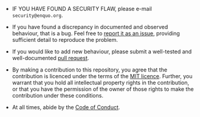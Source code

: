 * IF YOU HAVE FOUND A SECURITY FLAW, please e-mail `security@enquo.org`.

* If you have found a discrepancy in documented and observed behaviour, that is a bug.
  Feel free to [report it as an issue](https://github.com/enquo/pg_enquo/issues), providing sufficient detail to reproduce the problem.

* If you would like to add new behaviour, please submit a well-tested and well-documented [pull request](https://github.com/enquo/pg_enquo/pulls).

* By making a contribution to this repository, you agree that the contribution is licenced under the terms of the [MIT licence](./LICENCE).
  Further, you warrant that you hold all intellectual property rights in the contribution, or that you have the permission of the owner of those rights to make the contribution under these conditions.

* At all times, abide by the [Code of Conduct](CODE_OF_CONDUCT.md).
